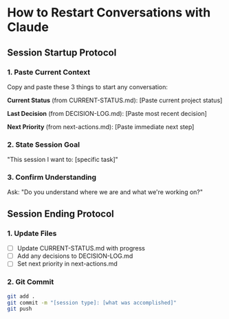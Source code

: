 # How to Restart Conversations with Claude

## Session Startup Protocol

### 1. Paste Current Context
Copy and paste these 3 things to start any conversation:

**Current Status** (from CURRENT-STATUS.md):
[Paste current project status]

**Last Decision** (from DECISION-LOG.md):
[Paste most recent decision]

**Next Priority** (from next-actions.md):
[Paste immediate next step]

### 2. State Session Goal
"This session I want to: [specific task]"

### 3. Confirm Understanding
Ask: "Do you understand where we are and what we're working on?"

## Session Ending Protocol

### 1. Update Files
- [ ] Update CURRENT-STATUS.md with progress
- [ ] Add any decisions to DECISION-LOG.md
- [ ] Set next priority in next-actions.md

### 2. Git Commit
```bash
git add .
git commit -m "[session type]: [what was accomplished]"
git push
